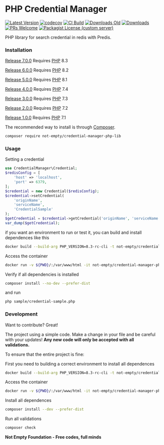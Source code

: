 # PHP Credential Manager

[![Latest Version](https://img.shields.io/github/v/release/not-empty/credential-manager-php-lib.svg?style=flat-square)](https://github.com/not-empty/credential-manager-php-lib/releases)
[![codecov](https://codecov.io/gh/not-empty/credential-manager-php-lib/graph/badge.svg?token=AEMV163UW6)](https://codecov.io/gh/not-empty/credential-manager-php-lib)
[![CI Build](https://img.shields.io/github/actions/workflow/status/not-empty/credential-manager-php-lib/php.yml)](https://github.com/not-empty/credential-manager-php-lib/actions/workflows/php.yml)
[![Downloads Old](https://img.shields.io/packagist/dt/kiwfy/credential-manager-php?logo=old&label=downloads%20legacy)](https://packagist.org/packages/kiwfy/credential-manager-php)
[![Downloads](https://img.shields.io/packagist/dt/not-empty/credential-manager-php-lib?logo=old&label=downloads)](https://packagist.org/packages/not-empty/credential-manager-php-lib)
[![PRs Welcome](https://img.shields.io/badge/PRs-welcome-brightgreen.svg?style=flat-square)](http://makeapullrequest.com)
[![Packagist License (custom server)](https://img.shields.io/packagist/l/not-empty/credential-manager-php-lib)](https://github.com/not-empty/credential-manager-php-lib/blob/master/LICENSE)

PHP library for search credential in redis with Predis.

### Installation

[Release 7.0.0](https://github.com/not-empty/credential-manager-php-lib/releases/tag/7.0.0) Requires [PHP](https://php.net) 8.3

[Release 6.0.0](https://github.com/not-empty/credential-manager-php-lib/releases/tag/6.0.0) Requires [PHP](https://php.net) 8.2

[Release 5.0.0](https://github.com/not-empty/credential-manager-php-lib/releases/tag/5.0.0) Requires [PHP](https://php.net) 8.1

[Release 4.0.0](https://github.com/not-empty/credential-manager-php-lib/releases/tag/4.0.0) Requires [PHP](https://php.net) 7.4

[Release 3.0.0](https://github.com/not-empty/credential-manager-php-lib/releases/tag/3.0.0) Requires [PHP](https://php.net) 7.3

[Release 2.0.0](https://github.com/not-empty/credential-manager-php-lib/releases/tag/2.0.0) Requires [PHP](https://php.net) 7.2

[Release 1.0.0](https://github.com/not-empty/credential-manager-php-lib/releases/tag/1.0.0) Requires [PHP](https://php.net) 7.1

The recommended way to install is through [Composer](https://getcomposer.org/).

```sh
composer require not-empty/credential-manager-php-lib
```

### Usage

Setting a credential

```php
use CredentialManager\Credential;
$redisConfig = [
    'host' => 'localhost',
    'port' => 6379,
];
$credential = new Credential($redisConfig);
$credential->setCredential(
    'originName',
    'serviceName',
    'CredentialSample'
);
$getCredential = $credential->getCredential('originName', 'serviceName');
var_dump($getCredential);
```

if you want an environment to run or test it, you can build and install dependences like this

```sh
docker build --build-arg PHP_VERSION=8.3-rc-cli -t not-empty/credential-manager-php-lib:php83 -f contrib/Dockerfile .
```

Access the container
```sh
docker run -v ${PWD}/:/var/www/html -it not-empty/credential-manager-php-lib:php83 bash
```

Verify if all dependencies is installed
```sh
composer install --no-dev --prefer-dist
```

and run
```sh
php sample/credential-sample.php
```

### Development

Want to contribute? Great!

The project using a simple code.
Make a change in your file and be careful with your updates!
**Any new code will only be accepted with all validations.**

To ensure that the entire project is fine:

First you need to building a correct environment to install all dependences

```sh
docker build --build-arg PHP_VERSION=8.3-rc-cli -t not-empty/credential-manager-php-lib:php83 -f contrib/Dockerfile .
```

Access the container
```sh
docker run -v ${PWD}/:/var/www/html -it not-empty/credential-manager-php-lib:php83 bash
```

Install all dependences
```sh
composer install --dev --prefer-dist
```

Run all validations
```sh
composer check
```

**Not Empty Foundation - Free codes, full minds**
